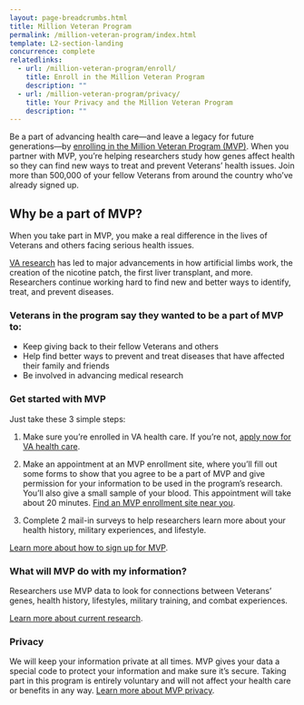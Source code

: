 ```yaml
---
layout: page-breadcrumbs.html
title: Million Veteran Program
permalink: /million-veteran-program/index.html
template: L2-section-landing
concurrence: complete
relatedlinks:
  - url: /million-veteran-program/enroll/
    title: Enroll in the Million Veteran Program
    description: ""
  - url: /million-veteran-program/privacy/
    title: Your Privacy and the Million Veteran Program
    description: ""  
---
```


Be a part of advancing health care—and leave a legacy for future generations—by [enrolling in the Million Veteran Program (MVP)](/million-veteran-program/enroll). When you partner with MVP, you’re helping researchers study how genes affect health so they can find new ways to treat and prevent Veterans’ health issues. Join more than 500,000 of your fellow Veterans from around the country who’ve already signed up.

## Why be a part of MVP?

When you take part in MVP, you make a real difference in the lives of Veterans and others facing serious health issues.

[VA research](http://www.research.va.gov/for_veterans/default.cfm) has led to major advancements in how artificial limbs work, the creation of the nicotine patch, the first liver transplant, and more. Researchers continue working hard to find new and better ways to identify, treat, and prevent diseases.

### Veterans in the program say they wanted to be a part of MVP to:

-	Keep giving back to their fellow Veterans and others
-	Help find better ways to prevent and treat diseases that have affected their family and friends
-	Be involved in advancing medical research

### Get started with MVP

Just take these 3 simple steps:

1. Make sure you’re enrolled in VA health care. If you’re not, [apply now for VA health care](/healthcare/apply/).

2. Make an appointment at an MVP enrollment site, where you’ll fill out some forms to show that you agree to be a part of MVP and give permission for your information to be used in the program’s research. You’ll also give a small sample of your blood. This appointment will take about 20 minutes. [Find an MVP enrollment site near you](http://www.research.va.gov/MVP/all-clinics.cfm).

3. Complete 2 mail-in surveys to help researchers learn more about your health history, military experiences, and lifestyle.

[Learn more about how to sign up for MVP](/million-veteran-program/enroll/).

### What will MVP do with my information?

Researchers use MVP data to look for connections between Veterans’ genes, health history, lifestyles, military training, and combat experiences.  

[Learn more about current research](http://www.research.va.gov/currents/default.cfm).  

### Privacy

We will keep your information private at all times. MVP gives your data a special code to protect your information and make sure it’s secure. Taking part in this program is entirely voluntary and will not affect your health care or benefits in any way. [Learn more about MVP privacy](/million-veteran-program/privacy).
